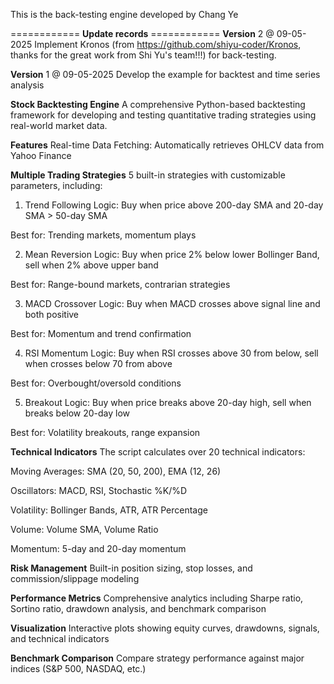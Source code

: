 This is the back-testing engine developed by Chang Ye

============ **Update records** ============
**Version** 2 @ 09-05-2025
Implement Kronos (from https://github.com/shiyu-coder/Kronos, thanks for the great work from Shi Yu's team!!!) for back-testing.


**Version** 1 @ 09-05-2025
Develop the example for backtest and time series analysis

**Stock Backtesting Engine**
A comprehensive Python-based backtesting framework for developing and testing quantitative trading strategies using real-world market data.

**Features**
Real-time Data Fetching: Automatically retrieves OHLCV data from Yahoo Finance

**Multiple Trading Strategies**
5 built-in strategies with customizable parameters, including:

1. Trend Following
Logic: Buy when price above 200-day SMA and 20-day SMA > 50-day SMA

Best for: Trending markets, momentum plays

2. Mean Reversion
Logic: Buy when price 2% below lower Bollinger Band, sell when 2% above upper band

Best for: Range-bound markets, contrarian strategies

3. MACD Crossover
Logic: Buy when MACD crosses above signal line and both positive

Best for: Momentum and trend confirmation

4. RSI Momentum
Logic: Buy when RSI crosses above 30 from below, sell when crosses below 70 from above

Best for: Overbought/oversold conditions

5. Breakout
Logic: Buy when price breaks above 20-day high, sell when breaks below 20-day low

Best for: Volatility breakouts, range expansion

**Technical Indicators** 
The script calculates over 20 technical indicators:

Moving Averages: SMA (20, 50, 200), EMA (12, 26)

Oscillators: MACD, RSI, Stochastic %K/%D

Volatility: Bollinger Bands, ATR, ATR Percentage

Volume: Volume SMA, Volume Ratio

Momentum: 5-day and 20-day momentum

**Risk Management** 
Built-in position sizing, stop losses, and commission/slippage modeling

**Performance Metrics** 
Comprehensive analytics including Sharpe ratio, Sortino ratio, drawdown analysis, and benchmark comparison

**Visualization** 
Interactive plots showing equity curves, drawdowns, signals, and technical indicators

**Benchmark Comparison** 
Compare strategy performance against major indices (S&P 500, NASDAQ, etc.)

